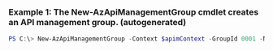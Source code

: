 ### Example 1: The New-AzApiManagementGroup cmdlet creates an API management group. (autogenerated)
```powershell
PS C:\> New-AzApiManagementGroup -Context $apimContext -GroupId 0001 -Name Group0001
```


